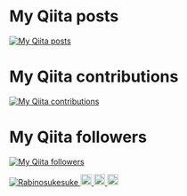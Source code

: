 # My Qiita posts
[![My Qiita posts](https://qiita-badge.apiapi.app/s/Rabinosuke/posts.svg)](http://qiita.com/Rabinosuke)
# My Qiita contributions
[![My Qiita contributions](https://qiita-badge.apiapi.app/s/Rabinosuke/contributions.svg)](http://qiita.com/Rabinosuke)
# My Qiita followers
[![My Qiita followers](https://qiita-badge.apiapi.app/s/Rabinosuke/followers.svg)](http://qiita.com/Rabinosuke)
                
<p align="left">
  <a href="https://github.com/Rabinosukesuke/Rabinosukesuke/">
    <img src="https://komarev.com/ghpvc/?username=Rabinosukesuke" alt="Rabinosukesuke" />
  </a>
  <a href="https://github.com/Rabinosukesuke">
    <img height="20" src="https://img.shields.io/github/followers/Rabinosukesuke?label=follow&logo=github&style=flat" />
  </a>
  <a href="http://qiita.com/Rabinosukesuke">
    <img height="20" src="https://qiita-badge.apiapi.app/s/Rabinosukesuke/posts.svg" />
  </a>
  <//qiita.com/Rabinosukesuke">
    <img height="20" src="https://qiita-badge.apiapi.app/s/Rabinosukesuke/contributions.svg" />
  </a>
</p>
